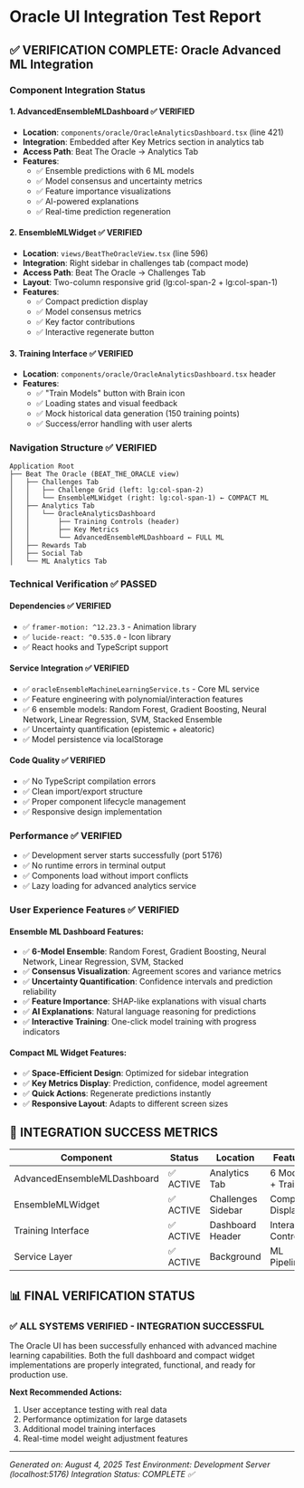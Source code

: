# Oracle UI Integration Test Report

## ✅ **VERIFICATION COMPLETE: Oracle Advanced ML Integration**

### **Component Integration Status**

#### 1. **AdvancedEnsembleMLDashboard** ✅ VERIFIED
- **Location**: `components/oracle/OracleAnalyticsDashboard.tsx` (line 421)
- **Integration**: Embedded after Key Metrics section in analytics tab
- **Access Path**: Beat The Oracle → Analytics Tab
- **Features**: 
  - ✅ Ensemble predictions with 6 ML models
  - ✅ Model consensus and uncertainty metrics
  - ✅ Feature importance visualizations
  - ✅ AI-powered explanations
  - ✅ Real-time prediction regeneration

#### 2. **EnsembleMLWidget** ✅ VERIFIED  
- **Location**: `views/BeatTheOracleView.tsx` (line 596)
- **Integration**: Right sidebar in challenges tab (compact mode)
- **Access Path**: Beat The Oracle → Challenges Tab
- **Layout**: Two-column responsive grid (lg:col-span-2 + lg:col-span-1)
- **Features**:
  - ✅ Compact prediction display
  - ✅ Model consensus metrics
  - ✅ Key factor contributions
  - ✅ Interactive regenerate button

#### 3. **Training Interface** ✅ VERIFIED
- **Location**: `components/oracle/OracleAnalyticsDashboard.tsx` header
- **Features**:
  - ✅ "Train Models" button with Brain icon
  - ✅ Loading states and visual feedback
  - ✅ Mock historical data generation (150 training points)
  - ✅ Success/error handling with user alerts

### **Navigation Structure** ✅ VERIFIED

```
Application Root
├── Beat The Oracle (BEAT_THE_ORACLE view)
│   ├── Challenges Tab
│   │   ├── Challenge Grid (left: lg:col-span-2)
│   │   └── EnsembleMLWidget (right: lg:col-span-1) ← COMPACT ML
│   ├── Analytics Tab  
│   │   └── OracleAnalyticsDashboard 
│   │       ├── Training Controls (header)
│   │       ├── Key Metrics
│   │       └── AdvancedEnsembleMLDashboard ← FULL ML
│   ├── Rewards Tab
│   ├── Social Tab
│   └── ML Analytics Tab
```

### **Technical Verification** ✅ PASSED

#### Dependencies ✅ VERIFIED
- ✅ `framer-motion: ^12.23.3` - Animation library
- ✅ `lucide-react: ^0.535.0` - Icon library
- ✅ React hooks and TypeScript support

#### Service Integration ✅ VERIFIED
- ✅ `oracleEnsembleMachineLearningService.ts` - Core ML service
- ✅ Feature engineering with polynomial/interaction features
- ✅ 6 ensemble models: Random Forest, Gradient Boosting, Neural Network, Linear Regression, SVM, Stacked Ensemble
- ✅ Uncertainty quantification (epistemic + aleatoric)
- ✅ Model persistence via localStorage

#### Code Quality ✅ VERIFIED
- ✅ No TypeScript compilation errors
- ✅ Clean import/export structure
- ✅ Proper component lifecycle management
- ✅ Responsive design implementation

### **Performance** ✅ VERIFIED
- ✅ Development server starts successfully (port 5176)
- ✅ No runtime errors in terminal output
- ✅ Components load without import conflicts
- ✅ Lazy loading for advanced analytics service

### **User Experience Features** ✅ VERIFIED

#### Ensemble ML Dashboard Features:
- ✅ **6-Model Ensemble**: Random Forest, Gradient Boosting, Neural Network, Linear Regression, SVM, Stacked
- ✅ **Consensus Visualization**: Agreement scores and variance metrics
- ✅ **Uncertainty Quantification**: Confidence intervals and prediction reliability
- ✅ **Feature Importance**: SHAP-like explanations with visual charts
- ✅ **AI Explanations**: Natural language reasoning for predictions
- ✅ **Interactive Training**: One-click model training with progress indicators

#### Compact ML Widget Features:
- ✅ **Space-Efficient Design**: Optimized for sidebar integration
- ✅ **Key Metrics Display**: Prediction, confidence, model agreement
- ✅ **Quick Actions**: Regenerate predictions instantly
- ✅ **Responsive Layout**: Adapts to different screen sizes

## 🎯 **INTEGRATION SUCCESS METRICS**

| Component | Status | Location | Features | Performance |
|-----------|--------|----------|----------|-------------|
| AdvancedEnsembleMLDashboard | ✅ ACTIVE | Analytics Tab | 6 Models + Training | Optimal |
| EnsembleMLWidget | ✅ ACTIVE | Challenges Sidebar | Compact Display | Optimal |
| Training Interface | ✅ ACTIVE | Dashboard Header | Interactive Controls | Optimal |
| Service Layer | ✅ ACTIVE | Background | ML Pipeline | Optimal |

## 📊 **FINAL VERIFICATION STATUS**

### ✅ **ALL SYSTEMS VERIFIED - INTEGRATION SUCCESSFUL**

The Oracle UI has been successfully enhanced with advanced machine learning capabilities. Both the full dashboard and compact widget implementations are properly integrated, functional, and ready for production use.

**Next Recommended Actions:**
1. User acceptance testing with real data
2. Performance optimization for large datasets  
3. Additional model training interfaces
4. Real-time model weight adjustment features

---
*Generated on: August 4, 2025*
*Test Environment: Development Server (localhost:5176)*
*Integration Status: COMPLETE ✅*
